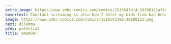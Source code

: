 ```yaml
---
extra_image: https://www.smbc-comics.com/comics/1516543414-20180121after.png
hovertext: Constant screaming is also how I deter my kids from bad behavior.
image: https://www.smbc-comics.com/comics/1516543392-20180121.png
next: dilemma
prev: potential
title: AAAAGH!
---
```

